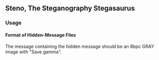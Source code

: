## Steno, The Steganography Stegasaurus

### Usage

#### Format of Hidden-Message Files

The message containing the hidden message should be an 8bpc GRAY image
with "Save gamma".
